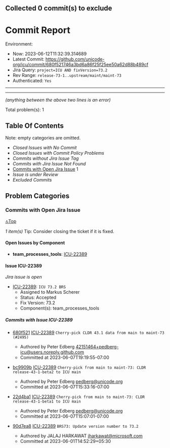 ## Collected 0 commit(s) to exclude
<!--
Copyright (C) 2021 and later: Unicode, Inc. and others.
License & terms of use: http://www.unicode.org/copyright.html
-->
Commit Report
=============

Environment:
- Now: 2023-06-12T11:32:39.314689
- Latest Commit: https://github.com/unicode-org/icu/commit/680f521746a3bd6a86f25f25ee50a62d88b489cf
- Jira Query: `project=ICU AND fixVersion=73.2`
- Rev Range: `release-73-1..upstream/maint/maint-73`
- Authenticated: `Yes`

-----
-----
_(anything between the above two lines is an error)_

Total problem(s): 1

## Table Of Contents
Note: empty categories are omitted.
- _Closed Issues with No Commit_
- _Closed Issues with Commit Policy Problems_
- _Commits without Jira Issue Tag_
- _Commits with Jira Issue Not Found_
- [Commits with Open Jira Issue](#commits-with-open-jira-issue) 1
- _Issue is under Review_
- _Excluded Commits_

## Problem Categories
### Commits with Open Jira Issue
[🔝Top](#table-of-contents)

_1 item(s)_
Tip: Consider closing the ticket if it is fixed.

#### Open Issues by Component

 - **team_processes_tools**: [ICU-22389](#issue-icu-22389)


#### Issue ICU-22389

_Jira issue is open_
- [ICU-22389](https://unicode-org.atlassian.net/browse/ICU-22389): `ICU 73.2 BRS`
	- Assigned to Markus Scherer
	- Status: Accepted
	- Fix Version: 73.2
	- Component(s): team_processes_tools

##### Commits with Issue ICU-22389

- [680f521](https://github.com/unicode-org/icu/commit/680f521746a3bd6a86f25f25ee50a62d88b489cf) [ICU-22389](https://unicode-org.atlassian.net/browse/ICU-22389) `Cherry-pick CLDR 43.1 data from main to maint-73 (#2495)`
	- Authored by Peter Edberg <42151464+pedberg-icu@users.noreply.github.com>
	- Committed at 2023-06-07T19:19:55-07:00

- [bc9909b](https://github.com/unicode-org/icu/commit/bc9909bacbb97aeaefdf333b4a78abdc2e286841) [ICU-22389](https://unicode-org.atlassian.net/browse/ICU-22389) `Cherry-pick from main to maint-73: CLDR release-43-1-beta2 to ICU main`
	- Authored by Peter Edberg <pedberg@unicode.org>
	- Committed at 2023-06-07T15:33:16-07:00

- [22d4ba1](https://github.com/unicode-org/icu/commit/22d4ba103794bf74308a9c9c2b9be7c1159c060c) [ICU-22389](https://unicode-org.atlassian.net/browse/ICU-22389) `Cherry-pick from main to maint-73: CLDR release-43-1-beta1 to ICU main`
	- Authored by Peter Edberg <pedberg@unicode.org>
	- Committed at 2023-06-07T15:07:01-07:00

- [90d7ea8](https://github.com/unicode-org/icu/commit/90d7ea8196110f8f32e60e7e79b472bd9c82e35e) [ICU-22389](https://unicode-org.atlassian.net/browse/ICU-22389) `BRS73: Update version number to 73.2`
	- Authored by JALAJ HARKAWAT <jharkawat@microsoft.com>
	- Committed at 2023-06-01T14:52:29+05:30


